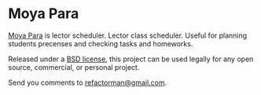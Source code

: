 # Moya Para

[Moya Para](http://moyapara.tk/) is lector scheduler. Lector class scheduler. Useful for planning students  precenses and checking tasks and homeworks.

Released under a [BSD license](http://www.linfo.org/bsdlicense.html), this project can be used legally for any open source, commercial, or personal project.

Send you comments to refactorman@gmail.com.
